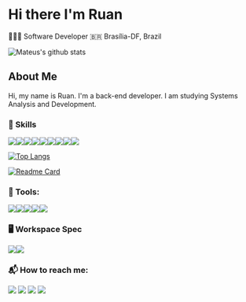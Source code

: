 # Hi there  I'm Ruan 

👨🏾‍💻 Software Developer 🇧🇷 Brasília-DF, Brazil

![Mateus's github stats](https://github-readme-stats.vercel.app/api?username=ruanlsdn&show_icons=true&theme=onedark)

## About Me

Hi, my name is Ruan. I'm a back-end developer.
I am studying Systems Analysis and Development.

### 🎯 Skills
<img src="https://img.shields.io/badge/HTML5-E34F26?style=for-the-badge&logo=html5&logoColor=white"/><img src="https://img.shields.io/badge/CSS3-1572B6?style=for-the-badge&logo=css3&logoColor=white"/><img src="https://img.shields.io/badge/JavaScript-F7DF1E?style=for-the-badge&logo=javascript&logoColor=black"/><img src="https://img.shields.io/badge/PHP-777BB4?style=for-the-badge&logo=php&logoColor=white"/><img src="https://img.shields.io/badge/C-00599C?style=for-the-badge&logo=c&logoColor=white"/><img src="https://img.shields.io/badge/Java-ED8B00?style=for-the-badge&logo=java&logoColor=white"/><img src="https://img.shields.io/badge/Markdown-000000?style=for-the-badge&logo=markdown&logoColor=white"/><img src="https://img.shields.io/badge/Bootstrap-563D7C?style=for-the-badge&logo=bootstrap&logoColor=white"/><img src="https://img.shields.io/badge/MySQL-00000F?style=for-the-badge&logo=mysql&logoColor=white"/>

[![Top Langs](https://github-readme-stats.vercel.app/api/top-langs/?username=ruanlsdn&layout=compact)](https://github.com/ruanlsdn/github-readme-stats)

[![Readme Card](https://github-readme-stats.vercel.app/api/pin/?username=ruanlsdn&repo=github-readme-stats)](https://github.com/ruanlsdn/github-readme-stats)

### 🔧 Tools:
<img src="https://img.shields.io/badge/gimp-5C5543?style=for-the-badge&logo=amd&logoColor=white"/><img src="https://img.shields.io/badge/git-F05032?style=for-the-badge&logo=amd&logoColor=white"/><img src="https://img.shields.io/badge/github-181717?style=for-the-badge&logo=amd&logoColor=white"/><img src="https://img.shields.io/badge/visual studio code-007ACC?style=for-the-badge&logo=amd&logoColor=white"/><img src="https://img.shields.io/badge/eclipse-2C2255?style=for-the-badge&logo=amd&logoColor=white"/>

### 🖥 Workspace Spec

<img src="https://img.shields.io/badge/AMD FX 6300 -_R9 270-ED1C24?style=for-the-badge&logo=amd&logoColor=white"/><img src="https://img.shields.io/badge/Linux_Mint-87CF3E?style=for-the-badge&logo=linux-mint&logoColor=white"/>

### 📬 How to reach me:

[<img src="https://img.shields.io/badge/LinkedIn-0077B5?style=for-the-badge&logo=linkedin&logoColor=white"/>][LinkedIn]
[<img src="https://img.shields.io/badge/Gmail-D14836?style=for-the-badge&logo=gmail&logoColor=white"/>][Gmail]
[<img src="https://img.shields.io/badge/Instagram-E4405F?style=for-the-badge&logo=instagram&logoColor=white"/>][Instagram]
[<img src="https://img.shields.io/badge/Spotify-1ED760?&style=for-the-badge&logo=spotify&logoColor=white"/>][Spotify]

[LinkedIn]: https://www.linkedin.com/in/mateus-pereira-de-souza-moreira/
[Gmail]: mailto:mateuusth14@gmail.com
[Instagram]: https://www.instagram.com/__mateus_pereira/
[GitHub]: https://github.com/ruanlsdn
[Spotify]: https://open.spotify.com/user/21k6foq2cv27iuic5qlpwdbey